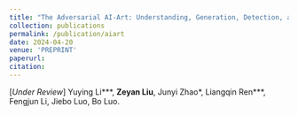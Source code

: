 ```yaml
---
title: "The Adversarial AI-Art: Understanding, Generation, Detection, and Benchmarking"
collection: publications
permalink: /publication/aiart
date: 2024-04-20
venue: 'PREPRINT'
paperurl:
citation:
---
```

[*Under Review*] Yuying Li***, **Zeyan Liu**, Junyi Zhao*, Liangqin Ren***, Fengjun Li, Jiebo Luo, Bo Luo.
